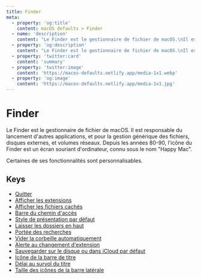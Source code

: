 ```yaml
---
title: Finder
meta:
  - property: 'og:title'
    content: macOS defaults > Finder
  - name: 'description'
    content: "Le Finder est le gestionnaire de fichier de macOS.\nIl est responsable du lancement d'autres applications,\net pour la gestion générique des fichiers, disques externes, et volumes réseaux.\nDepuis les années 80-90, l'icône du Finder est un écran souriant d'ordinateur, connu sous le nom &quot;Happy Mac&quot;.\n\nCertaines de ses fonctionnalités sont personnalisables.\n"
  - property: 'og:description'
    content: "Le Finder est le gestionnaire de fichier de macOS.\nIl est responsable du lancement d'autres applications,\net pour la gestion générique des fichiers, disques externes, et volumes réseaux.\nDepuis les années 80-90, l'icône du Finder est un écran souriant d'ordinateur, connu sous le nom &quot;Happy Mac&quot;.\n\nCertaines de ses fonctionnalités sont personnalisables.\n"
  - property: 'twitter:card'
    content: 'summary'
  - property: 'twitter:image'
    content: 'https://macos-defaults.netlify.app/media-1x1.webp'
  - property: 'og:image'
    content: 'https://macos-defaults.netlify.app/media-1x1.jpg'
---
```


# Finder

Le Finder est le gestionnaire de fichier de macOS.
Il est responsable du lancement d'autres applications,
et pour la gestion générique des fichiers, disques externes, et volumes réseaux.
Depuis les années 80-90, l'icône du Finder est un écran souriant d'ordinateur, connu sous le nom "Happy Mac".

Certaines de ses fonctionnalités sont personnalisables.

## Keys

- [Quitter](./quitmenuitem.md)
- [Afficher les extensions](./appleshowallextensions.md)
- [Afficher les fichiers cachés](./appleshowallfiles.md)
- [Barre du chemin d&#x27;accès](./showpathbar.md)
- [Style de présentation par défaut](./fxpreferredviewstyle.md)
- [Laisser les dossiers en haut](./_fxsortfoldersfirst.md)
- [Portée des recherches](./fxdefaultsearchscope.md)
- [Vider la corbeille automatiquement](./fxremoveoldtrashitems.md)
- [Alerte au changement d&#x27;extension](./fxenableextensionchangewarning.md)
- [Sauvegarder sur le disque ou dans iCloud par défaut](./nsdocumentsavenewdocumentstocloud.md)
- [Icône de la barre de titre](./showwindowtitlebaricons.md)
- [Délai au survol du titre](./nstoolbartitleviewrolloverdelay.md)
- [Taille des icônes de la barre latérale](./nstableviewdefaultsizemode.md)
